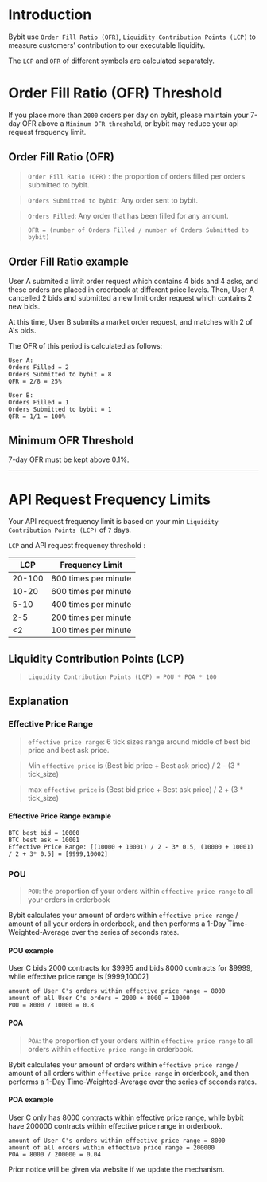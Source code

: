 # Introduction
Bybit use `Order Fill Ratio (OFR)`, `Liquidity Contribution Points (LCP)` to measure customers' contribution to our executable liquidity. 


The `LCP` and `OFR` of different symbols are calculated separately.

# Order Fill Ratio (OFR) Threshold
If you place more than `2000` orders per day on bybit, please maintain your 7-day OFR above a `Minimum OFR threshold`, or bybit may reduce your api request frequency limit.

## Order Fill Ratio (OFR) 
> `Order Fill Ratio (OFR)` : the proportion of orders filled per orders submitted to bybit.

> `Orders Submitted to bybit`: Any order sent to bybit.

> `Orders Filled`: Any order that has been filled for any amount.

> `OFR = (number of Orders Filled / number of Orders Submitted to bybit)`

## Order Fill Ratio example
User A submited a limit order request which contains 4 bids and 4 asks, and these orders are placed in orderbook at different price levels. Then, User A cancelled 2 bids and submitted a new limit order request which contains 2 new bids.

At this time, User B submits a market order request, and matches with 2 of A's bids.

The OFR of this period is calculated as follows:



```
User A:
Orders Filled = 2
Orders Submitted to bybit = 8
QFR = 2/8 = 25%
```

```
User B:
Orders Filled = 1
Orders Submitted to bybit = 1
QFR = 1/1 = 100%
```

## Minimum OFR Threshold
7-day OFR must be kept above 0.1%.



---


# API Request Frequency Limits

Your API request frequency limit is based on your min `Liquidity Contribution Points (LCP)` of `7` days.


`LCP` and API request frequency threshold :

|  LCP     | Frequency Limit |
|  ----    | ----  |
| 20-100  | 800 times per minute |
| 10-20   | 600 times per minute |
| 5-10    | 400 times per minute |
| 2-5     | 200 times per minute |
| <2      | 100 times per minute |

## Liquidity Contribution Points (LCP)

> `Liquidity Contribution Points (LCP) = POU * POA * 100`

## Explanation
### Effective Price Range

> `effective price range`: 6 tick sizes range around middle of best bid price and best ask price. 

> Min `effective price` is  (Best bid price + Best ask price) / 2 - (3 * tick_size)

> max `effective price` is  (Best bid price + Best ask price) / 2 + (3 * tick_size)

#### Effective Price Range example
```
BTC best bid = 10000
BTC best ask = 10001
Effective Price Range: [(10000 + 10001) / 2 - 3* 0.5, (10000 + 10001) / 2 + 3* 0.5] = [9999,10002]
```


### POU
> `POU`: the proportion of your orders within `effective price range` to all your orders in orderbook

Bybit calculates your amount of orders within `effective price range` / amount of all your orders in orderbook, and then performs a 1-Day Time-Weighted-Average over the series of seconds rates.

#### POU example
User C bids 2000 contracts for $9995 and bids 8000 contracts for $9999, while effective price range is [9999,10002]

```
amount of User C's orders within effective price range = 8000
amount of all User C's orders = 2000 + 8000 = 10000
POU = 8000 / 10000 = 0.8
```



#### POA
> `POA`: the proportion of your orders within `effective price range` to all orders within `effective price range` in orderbook. 

Bybit calculates your amount of orders within `effective price range` / amount of all orders within `effective price range` in orderbook, and then performs a 1-Day Time-Weighted-Average over the series of seconds rates.

#### POA example
User C only has 8000 contracts within effective price range, while bybit have 200000 contracts within effective price range in orderbook.

```
amount of User C's orders within effective price range = 8000
amount of all orders within effective price range = 200000
POA = 8000 / 200000 = 0.04
```


Prior notice will be given via website if we update the mechanism.

